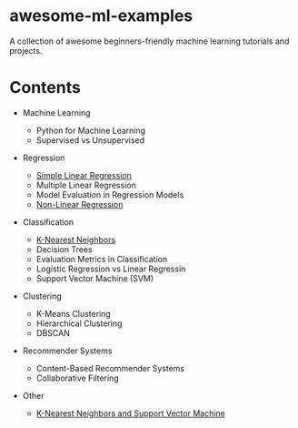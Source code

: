 # awesome-ml-examples
A collection of awesome beginners-friendly machine learning tutorials and projects. 

# Contents
- Machine Learning
  - Python for Machine Learning
  - Supervised vs Unsupervised

- Regression
  - [Simple Linear Regression](https://github.com/sanikamal/awesome-ml-examples/blob/master/Simple-Linear-Regression.ipynb)
  - Multiple Linear Regression
  - Model Evaluation in Regression Models
  - [Non-Linear Regression](https://github.com/sanikamal/awesome-ml-examples/blob/master/NoneLinearRegression.ipynb)
- Classification
  - [K-Nearest Neighbors](https://github.com/sanikamal/awesome-ml-examples/blob/master/K-Nearest-neighbors.ipynb)
  - Decision Trees
  - Evaluation Metrics in Classification
  - Logistic Regression vs Linear Regressin
  - Support Vector Machine (SVM)

- Clustering
  - K-Means Clustering
  - Hierarchical Clustering
  - DBSCAN

- Recommender Systems
  - Content-Based Recommender Systems
  - Collaborative Filtering

- Other
  - [K-Nearest Neighbors and Support Vector Machine](https://github.com/sanikamal/awesome-ml-examples/blob/master/Exploring-a-well-known-dataset-for-machine-learning.ipynb)
 
